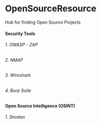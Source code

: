 # OpenSourceResource
Hub for finding Open Source Projects

#### Security Tools

###### 1. OWASP - ZAP

###### 2. NMAP

###### 3. Wireshark

###### 4. Burp Suite



#### Open Source Intelligence (OSINT)

###### 1. Shodan

